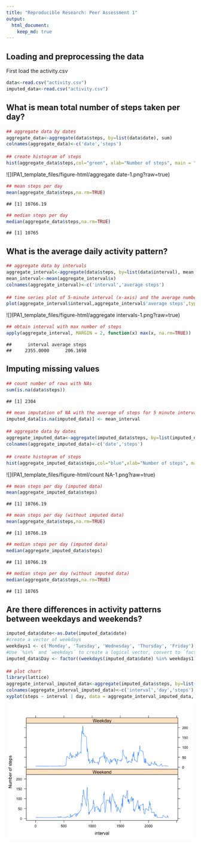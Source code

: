 ```yaml
---
title: "Reproducible Research: Peer Assessment 1"
output: 
  html_document:
    keep_md: true
---
```



## Loading and preprocessing the data

First load the activity.csv

```r
data<-read.csv("activity.csv")
imputed_data<-read.csv("activity.csv")
```

## What is mean total number of steps taken per day?

```r
## aggregate data by dates
aggregate_data<-aggregate(data$steps, by=list(data$date), sum)
colnames(aggregate_data)<-c('date','steps')

## create histogram of steps
hist(aggregate_data$steps,col="green", xlab="Number of steps", main = "Total number of steps taken each day")
```

![](PA1_template_files/figure-html/aggregate date-1.png?raw=true)<!-- -->

```r
## mean steps per day
mean(aggregate_data$steps,na.rm=TRUE)
```

```
## [1] 10766.19
```

```r
## median steps per day
median(aggregate_data$steps,na.rm=TRUE)
```

```
## [1] 10765
```

## What is the average daily activity pattern?

```r
## aggregate data by intervals
aggregate_interval<-aggregate(data$steps, by=list(data$interval), mean, na.rm=TRUE)
mean_interval<-mean(aggregate_interval$x)
colnames(aggregate_interval)<-c('interval','average steps')

## time series plot of 5-minute interval (x-axis) and the average number of steps taken, averaged across all days (y-axis)
plot(aggregate_interval$interval,aggregate_interval$'average steps',type="l", xlab = "5 minute interval", ylab = "Average steps", main = "Time series plot of average number of steps taken for 5-min interval")
```

![](PA1_template_files/figure-html/aggregate intervals-1.png?raw=true)<!-- -->

```r
## obtain interval with max number of steps
apply(aggregate_interval, MARGIN = 2, function(x) max(x, na.rm=TRUE))
```

```
##      interval average steps 
##     2355.0000      206.1698
```

## Imputing missing values

```r
## count number of rows with NAs
sum(is.na(data$steps))
```

```
## [1] 2304
```

```r
## mean imputation of NA with the average of steps for 5 minute interval
imputed_data[is.na(imputed_data)] <- mean_interval

## aggregate data by dates
aggregate_imputed_data<-aggregate(imputed_data$steps, by=list(imputed_data$date), sum)
colnames(aggregate_imputed_data)<-c('date','steps')

## create histogram of steps
hist(aggregate_imputed_data$steps,col="blue",xlab="Number of steps", main="Total number of steps taken each day (imputed values)")
```

![](PA1_template_files/figure-html/count NA-1.png?raw=true)<!-- -->

```r
## mean steps per day (imputed data)
mean(aggregate_imputed_data$steps)
```

```
## [1] 10766.19
```

```r
## mean steps per day (without imputed data)
mean(aggregate_data$steps,na.rm=TRUE)
```

```
## [1] 10766.19
```

```r
## median steps per day (imputed data)
median(aggregate_imputed_data$steps)
```

```
## [1] 10766.19
```

```r
## median steps per day (without imputed data)
median(aggregate_data$steps,na.rm=TRUE)
```

```
## [1] 10765
```
## Are there differences in activity patterns between weekdays and weekends?

```r
imputed_data$date<-as.Date(imputed_data$date)
#create a vector of weekdays
weekdays1 <- c('Monday', 'Tuesday', 'Wednesday', 'Thursday', 'Friday')
#Use `%in%` and `weekdays` to create a logical vector, convert to `factor` and specify the `levels/labels`
imputed_data$Day <- factor((weekdays(imputed_data$date) %in% weekdays1), levels=c(FALSE, TRUE), labels=c('Weekend', 'Weekday'))

## plot chart
library(lattice)
aggregate_interval_imputed_data<-aggregate(imputed_data$steps, by=list(imputed_data$interval,imputed_data$Day), mean)
colnames(aggregate_interval_imputed_data)<-c('interval','day','steps')
xyplot(steps ~ interval | day, data = aggregate_interval_imputed_data, type = "l", ylab="Number of steps", layout = c(1,2))
```

![](https://raw.githubusercontent.com/sunnychua90/RepData_PeerAssessment1/master/PA1_template_files/figure-html/activity%20diff-1.png)<!-- -->
